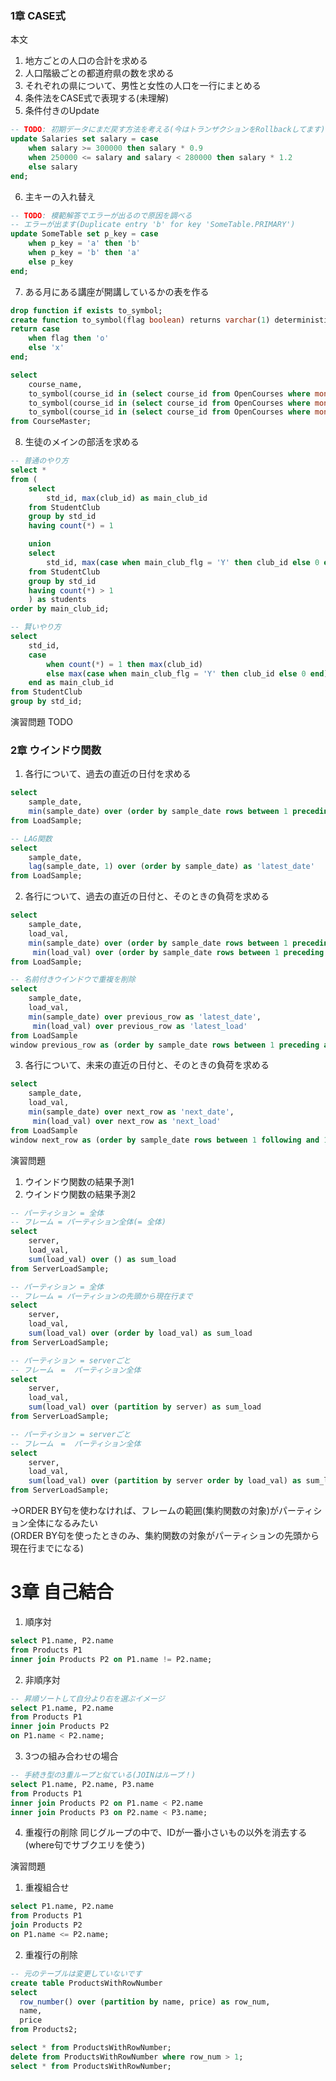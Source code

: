 ### 1章 CASE式
本文
1. 地方ごとの人口の合計を求める
2. 人口階級ごとの都道府県の数を求める
3. それぞれの県について、男性と女性の人口を一行にまとめる
4. 条件法をCASE式で表現する(未理解)
5. 条件付きのUpdate
```sql
-- TODO: 初期データにまだ戻す方法を考える(今はトランザクションをRollbackしてます)
update Salaries set salary = case
	when salary >= 300000 then salary * 0.9
	when 250000 <= salary and salary < 280000 then salary * 1.2
	else salary
end;

```
6. 主キーの入れ替え
```sql
-- TODO: 模範解答でエラーが出るので原因を調べる
-- エラーが出ます(Duplicate entry 'b' for key 'SomeTable.PRIMARY')
update SomeTable set p_key = case
	when p_key = 'a' then 'b'
	when p_key = 'b' then 'a'
	else p_key
end;
```

7. ある月にある講座が開講しているかの表を作る
```sql
drop function if exists to_symbol;
create function to_symbol(flag boolean) returns varchar(1) deterministic
return case
	when flag then 'o'
	else 'x'
end;

select
	course_name,
	to_symbol(course_id in (select course_id from OpenCourses where month = 201806)) as '6月',
	to_symbol(course_id in (select course_id from OpenCourses where month = 201807)) as '7月',
	to_symbol(course_id in (select course_id from OpenCourses where month = 201808)) as '8月'
from CourseMaster;
```

8. 生徒のメインの部活を求める
```sql
-- 普通のやり方
select * 
from (
	select
		std_id, max(club_id) as main_club_id
	from StudentClub
	group by std_id
	having count(*) = 1

	union
	select
		std_id, max(case when main_club_flg = 'Y' then club_id else 0 end) as main_club_id
	from StudentClub
	group by std_id
	having count(*) > 1
	) as students
order by main_club_id;

-- 賢いやり方
select
	std_id,
	case
		when count(*) = 1 then max(club_id)
		else max(case when main_club_flg = 'Y' then club_id else 0 end)
	end as main_club_id
from StudentClub
group by std_id;
```

演習問題
TODO

### 2章 ウインドウ関数
1. 各行について、過去の直近の日付を求める
```sql
select
	sample_date,
	min(sample_date) over (order by sample_date rows between 1 preceding and 1 preceding) as 'latest_date'
from LoadSample;

-- LAG関数
select
	sample_date,
	lag(sample_date, 1) over (order by sample_date) as 'latest_date'
from LoadSample;
```

2. 各行について、過去の直近の日付と、そのときの負荷を求める
```sql
select
	sample_date,
	load_val,
	min(sample_date) over (order by sample_date rows between 1 preceding and 1 preceding) as 'latest_date',
	 min(load_val) over (order by sample_date rows between 1 preceding and 1 preceding) as 'latest_load'
from LoadSample;

-- 名前付きウインドウで重複を削除
select
	sample_date,
	load_val,
	min(sample_date) over previous_row as 'latest_date',
	 min(load_val) over previous_row as 'latest_load'
from LoadSample
window previous_row as (order by sample_date rows between 1 preceding and 1 preceding);
```

3. 各行について、未来の直近の日付と、そのときの負荷を求める
```sql
select
	sample_date,
	load_val,
	min(sample_date) over next_row as 'next_date',
	 min(load_val) over next_row as 'next_load'
from LoadSample
window next_row as (order by sample_date rows between 1 following and 1 following);
```

演習問題
1. ウインドウ関数の結果予測1 
2. ウインドウ関数の結果予測2
```sql
-- パーティション = 全体
-- フレーム = パーティション全体(= 全体)
select
	server,
	load_val,
	sum(load_val) over () as sum_load
from ServerLoadSample;

-- パーティション = 全体
-- フレーム = パーティションの先頭から現在行まで
select
	server,
	load_val,
	sum(load_val) over (order by load_val) as sum_load
from ServerLoadSample;

-- パーティション = serverごと
-- フレーム　=  パーティション全体
select
	server,
	load_val,
	sum(load_val) over (partition by server) as sum_load
from ServerLoadSample;

-- パーティション = serverごと
-- フレーム　=  パーティション全体
select
	server,
	load_val,
	sum(load_val) over (partition by server order by load_val) as sum_load
from ServerLoadSample;
```
→ORDER BY句を使わなければ、フレームの範囲(集約関数の対象)がパーティション全体になるみたい  
(ORDER BY句を使ったときのみ、集約関数の対象がパーティションの先頭から現在行までになる)

# 3章 自己結合
1. 順序対
```sql
select P1.name, P2.name
from Products P1
inner join Products P2 on P1.name != P2.name;
```
2. 非順序対
```sql
-- 昇順ソートして自分より右を選ぶイメージ
select P1.name, P2.name
from Products P1
inner join Products P2
on P1.name < P2.name;
```
3. 3つの組み合わせの場合
```sql
-- 手続き型の3重ループと似ている(JOINはループ！)
select P1.name, P2.name, P3.name
from Products P1
inner join Products P2 on P1.name < P2.name
inner join Products P3 on P2.name < P3.name;
```
4. 重複行の削除
同じグループの中で、IDが一番小さいもの以外を消去する(where句でサブクエリを使う)

演習問題
1. 重複組合せ
```sql
select P1.name, P2.name
from Products P1
join Products P2
on P1.name <= P2.name;
```

2. 重複行の削除
```sql
-- 元のテーブルは変更していないです
create table ProductsWithRowNumber
select
  row_number() over (partition by name, price) as row_num,
  name,
  price
from Products2;

select * from ProductsWithRowNumber;
delete from ProductsWithRowNumber where row_num > 1;
select * from ProductsWithRowNumber;
```
